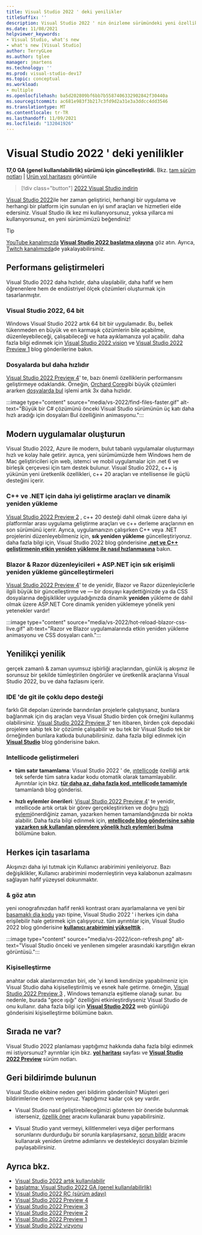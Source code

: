 ```yaml
---
title: Visual Studio 2022 ' deki yenilikler
titleSuffix: ''
description: Visual Studio 2022 ' nin önizleme sürümündeki yeni özellikler hakkında bilgi edinin.
ms.date: 11/08/2021
helpviewer_keywords:
- Visual Studio, what's new
- what's new [Visual Studio]
author: TerryGLee
ms.author: tglee
manager: jmartens
ms.technology: ''
ms.prod: visual-studio-dev17
ms.topic: conceptual
ms.workload:
- multiple
ms.openlocfilehash: ba5d202809bf6bb7b5587406332902842f30440a
ms.sourcegitcommit: ac681e983f3b217c3fd9d2a31e3a3ddcc4dd3546
ms.translationtype: MT
ms.contentlocale: tr-TR
ms.lasthandoff: 11/09/2021
ms.locfileid: "132041926"
---
```

# <a name="whats-new-in-visual-studio-2022"></a>Visual Studio 2022 ' deki yenilikler

**17,0 GA (genel kullanılabilirlik) sürümü için güncelleştirildi.** Bkz. [tam sürüm notları](/visualstudio/releases/2022/release-notes) | [Ürün yol haritasını](/visualstudio/productinfo/vs-roadmap/) görüntüle

>[!div class="button"]
>[2022 Visual Studio indirin](https://visualstudio.microsoft.com/downloads/)

[Visual Studio 2022](https://visualstudio.microsoft.com/vs/)ile her zaman geliştirici, herhangi bir uygulama ve herhangi bir platform için sunulan en iyi sınıf araçları ve hizmetleri elde edersiniz. Visual Studio ilk kez mi kullanıyorsunuz, yoksa yıllarca mi kullanıyorsunuz, en yeni sürümümüzü beğendiniz!

> [!TIP]
> [YouTube kanalımızda](https://www.youtube.com/visualstudio) [**Visual Studio 2022 başlatma olayına**](https://www.youtube.com/watch?v=f8jXO946eDw) göz atın. Ayrıca, [Twitch kanalımızda](https://www.twitch.tv/visualstudio)de yakalayabilirsiniz.

## <a name="performance-improvements"></a>Performans geliştirmeleri

Visual Studio 2022 daha hızlıdır, daha ulaşılabilir, daha hafif ve hem öğrenenlere hem de endüstriyel ölçek çözümleri oluşturmak için tasarlanmıştır.

### <a name="visual-studio-2022-is-64-bit"></a>Visual Studio 2022, 64 bit

Windows Visual Studio 2022 artık 64 bit bir uygulamadır. Bu, bellek tükenmeden en büyük ve en karmaşık çözümlerin bile açabilme, düzenleyebileceği, çalışabileceği ve hata ayıklamanıza yol açabilir. daha fazla bilgi edinmek için [Visual Studio 2022 vision](https://devblogs.microsoft.com/visualstudio/visual-studio-2022/) ve [Visual Studio 2022 Preview 1](https://devblogs.microsoft.com/visualstudio/visual-studio-2022-preview-1-now-available/) blog gönderilerine bakın.

### <a name="find-in-files-is-faster"></a>Dosyalarda bul daha hızlıdır

[Visual Studio 2022 Preview 4](https://devblogs.microsoft.com/visualstudio/visual-studio-2022-preview-4-is-now-available/)' te, bazı önemli özelliklerin performansını geliştirmeye odaklandık. Örneğin, [Orchard Core](https://github.com/OrchardCMS/OrchardCore)gibi büyük çözümleri ararken [dosyalarda bul](find-in-files.md) işlemi artık 3x daha hızlıdır.

:::image type="content" source="media/vs-2022/find-files-faster.gif" alt-text="Büyük bir C# çözümünü önceki Visual Studio sürümünün üç katı daha hızlı aradığı için dosyaları Bul özelliğinin animasyonu.":::

## <a name="build-modern-apps"></a>Modern uygulamalar oluşturun

Visual Studio 2022, Azure ile modern, bulut tabanlı uygulamalar oluşturmayı hızlı ve kolay hale getirir. ayrıca, yeni sürümümüzde hem Windows hem de Mac geliştiricileri için web, istemci ve mobil uygulamalar için .net 6 ve birleşik çerçevesi için tam destek bulunur. Visual Studio 2022, c++ iş yükünün yeni üretkenlik özellikleri, c++ 20 araçları ve ıntellisense ile güçlü desteğini içerir.

### <a name="better-dev-tools-for-c-and-net-and-hot-reload"></a>C++ ve .NET için daha iyi geliştirme araçları ve dinamik yeniden yükleme

[Visual Studio 2022 Preview 2](https://devblogs.microsoft.com/visualstudio/visual-studio-2022-preview-2-is-out/) , c++ 20 desteği dahil olmak üzere daha iyi platformlar arası uygulama geliştirme araçları ve c++ derleme araçlarının en son sürümünü içerir. Ayrıca, uygulamanızın çalışırken C++ veya .NET projelerini düzenleyebilmeniz için, **sık yeniden yükleme** güncelleştiriyoruz. daha fazla bilgi için, Visual Studio 2022 blog gönderisine [**.net ve C++ geliştirmenin etkin yeniden yükleme ile nasıl hızlanmasına**](https://devblogs.microsoft.com/visualstudio/speed-up-your-dotnet-and-cplusplus-development-with-hot-reload-in-visual-studio-2022/) bakın.

### <a name="updates-for-blazor--razor-editors--hot-reload-for-aspnet"></a>Blazor & Razor düzenleyicileri + ASP.NET için sık erişimli yeniden yükleme güncelleştirmeleri

[Visual Studio 2022 Preview 4](https://devblogs.microsoft.com/visualstudio/visual-studio-2022-preview-4-is-now-available/)' te de yenidir, Blazor ve Razor düzenleyicilerle ilgili büyük bir güncelleştirme ve  &mdash; bir dosyayı kaydettiğinizde ya da CSS dosyalarına değişiklikler uyguladığınızda dinamik **yeniden** yükleme de dahil olmak üzere ASP.NET Core dinamik yeniden yüklemeye yönelik yeni yetenekler vardır!

:::image type="content" source="media/vs-2022/hot-reload-blazor-css-live.gif" alt-text="Razor ve Blazor uygulamalarında etkin yeniden yükleme animasyonu ve CSS dosyaları canlı.":::

## <a name="innovation-at-your-fingertips"></a>Yenilikçi yenilik

gerçek zamanlı & zaman uyumsuz işbirliği araçlarından, günlük iş akışınız ile sorunsuz bir şekilde tümleştirilen öngörüler ve üretkenlik araçlarına Visual Studio 2022, bu ve daha fazlasını içerir.

### <a name="multi-repo-support-with-git-in-the-ide"></a>IDE 'de git ile çoklu depo desteği

farklı Git depoları üzerinde barındırılan projelerle çalıştıysanız, bunlara bağlanmak için dış araçları veya Visual Studio birden çok örneğini kullanmış olabilirsiniz. [Visual Studio 2022 Preview 3](https://devblogs.microsoft.com/visualstudio/visual-studio-2022-preview-3-now-available/)' ten itibaren, birden çok depodaki projelere sahip tek bir çözümle çalışabilir ve bu tek bir Visual Studio tek bir örneğinden bunlara katkıda bulunabilirsiniz. daha fazla bilgi edinmek için [**Visual Studio**](https://devblogs.microsoft.com/visualstudio/multi-repo-support-in-visual-studio/) blog gönderisine bakın.

### <a name="intellicode-improvements"></a>Intellicode geliştirmeleri

* **tüm satır tamamlama**: Visual Studio 2022 ' de, [ıntellicode](/visualstudio/intellicode/) özelliği artık tek seferde tüm satıra kadar kodu otomatik olarak tamamlayabilir. Ayrıntılar için bkz. [**tür daha az, daha fazla kod, ıntellicode tamamiyle**](https://devblogs.microsoft.com/visualstudio/type-less-code-more-with-intellicode-completions/) tamamlandı blog gönderisi.

* **hızlı eylemler önerileri**: [Visual Studio 2022 Preview 4](https://devblogs.microsoft.com/visualstudio/visual-studio-2022-preview-4-is-now-available/)' te yenidir, ıntellicode artık ortak bir görev gerçekleştirirken ve doğru [hızlı eylemi](quick-actions.md)önerdiğiniz zaman, yazarken hemen tamamlandığınızda bir nokta alabilir. Daha fazla bilgi edinmek için, [**ıntellicode blog gönderisine sahip yazarken sık kullanılan görevlere yönelik hızlı eylemleri bulma**](https://devblogs.microsoft.com/visualstudio/discover-quick-action-intellicode/) bölümüne bakın.

## <a name="designing-for-everyone"></a>Herkes için tasarlama

Akışınızı daha iyi tutmak için Kullanıcı arabirimini yenileiyoruz. Bazı değişiklikler, Kullanıcı arabirimini modernleştirin veya kalabonun azalmasını sağlayan hafif yüzeysel dokunmaktır.

### <a name="look--feel"></a>& göz atın

yeni ıonografınızdan hafif renkli kontrast oranı ayarlamalarına ve yeni bir [basamaklı dia kodu](https://github.com/microsoft/cascadia-code#welcome) yazı tipine, Visual Studio 2022 ' i herkes için daha erişilebilir hale getirmek için çalışıyoruz. tüm ayrıntılar için, Visual Studio 2022 blog gönderisine [**kullanıcı arabirimini yükselttik**](https://devblogs.microsoft.com/visualstudio/weve-upgraded-the-ui-in-visual-studio-2022/) .

:::image type="content" source="media/vs-2022/icon-refresh.png" alt-text="Visual Studio önceki ve yenilenen simgeler arasındaki karşıtlığın ekran görüntüsü.":::

### <a name="personalization"></a>Kişiselleştirme

anahtar odak alanlarımızdan biri, ıde 'yi kendi kendinize yapabilmeniz için Visual Studio daha kişiselleştirilmiş ve esnek hale getirme. örneğin, [Visual Studio 2022 Preview 3](https://devblogs.microsoft.com/visualstudio/visual-studio-2022-preview-3-now-available/) , Windows temanızla eşitleme olanağı sunar. bu nedenle, burada "gece ışığı" özelliğini etkinleştirdiyseniz Visual Studio de onu kullanır. daha fazla bilgi için [**Visual Studio 2022**](https://devblogs.microsoft.com/visualstudio/personalize-your-visual-studio-2022/) web günlüğü gönderisini kişiselleştirme bölümüne bakın.

## <a name="whats-next"></a>Sırada ne var?

Visual Studio 2022 planlaması yaptığımız hakkında daha fazla bilgi edinmek mi istiyorsunuz? ayrıntılar için bkz. [**yol haritası**](/visualstudio/productinfo/vs-roadmap/) sayfası ve [**Visual Studio 2022 Preview**](/visualstudio/releases/2022/release-notes-preview/) sürüm notları.

## <a name="give-us-feedback"></a>Geri bildirimde bulunun

Visual Studio ekibine neden geri bildirim gönderilsin? Müşteri geri bildirimlerine önem veriyoruz. Yaptığımız kadar çok şey vardır.

* Visual Studio nasıl geliştirebileceğimizi gösteren bir öneride bulunmak isterseniz, [özellik öner](suggest-a-feature.md) aracını kullanarak bunu yapabilirsiniz.

* Visual Studio yanıt vermeyi, kilitlenmeleri veya diğer performans sorunlarını durdurduğu bir sorunla karşılaşırsanız, [sorun bildir](how-to-report-a-problem-with-visual-studio.md) aracını kullanarak yeniden üretme adımlarını ve destekleyici dosyaları bizimle paylaşabilirsiniz.

## <a name="see-also"></a>Ayrıca bkz.

* [Visual Studio 2022 artık kullanılabilir](https://devblogs.microsoft.com/visualstudio/visual-studio-2022-now-available/)
* [başlatma: Visual Studio 2022 GA (genel kullanılabilirlik)](https://devblogs.microsoft.com/visualstudio/join-us-november-8th-for-the-launch-of-visual-studio-2022/)
* [Visual Studio 2022 RC (sürüm adayı)](https://devblogs.microsoft.com/visualstudio/join-us-november-8th-for-the-launch-of-visual-studio-2022/)
* [Visual Studio 2022 Preview 4](https://devblogs.microsoft.com/visualstudio/visual-studio-2022-preview-4-is-now-available/)
* [Visual Studio 2022 Preview 3](https://devblogs.microsoft.com/visualstudio/visual-studio-2022-preview-3-now-available/)
* [Visual Studio 2022 Preview 2](https://devblogs.microsoft.com/visualstudio/visual-studio-2022-preview-2-is-out/)
* [Visual Studio 2022 Preview 1](https://devblogs.microsoft.com/visualstudio/visual-studio-2022-preview-1-now-available/)
* [Visual Studio 2022 vizyonu](https://devblogs.microsoft.com/visualstudio/visual-studio-2022/)
